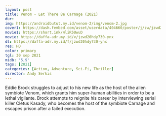 ```yaml
---
layout: post
title: Venom - Let There Be Carnage (2021)
dur: 
img: https://androidbutut.my.id/venom-2/img/venom-2.jpg
cover1: https://dash.fembed.com/asset/userdata/404660/poster/j/zw/jzwd20hdy730-ynx.png?v=1654181138
movie1: https://short.ink/4liR5UwuD
movie: https://daffa-adr.my.id/v/jzwd20hdy730-ynx
dl: https://daffa-adr.my.id/f/jzwd20hdy730-ynx
res: HD
color: primary
tgl: 30 sep 2021
midb: '5,9'
tags: [2021]
categories: [Action, Adventure, Sci-Fi, Thriller]
director: Andy Serkis
---
```


Eddie Brock struggles to adjust to his new life as the host of the alien symbiote Venom, which grants him super-human abilities in order to be a lethal vigilante. Brock attempts to reignite his career by interviewing serial killer Cletus Kasady, who becomes the host of the symbiote Carnage and escapes prison after a failed execution.
